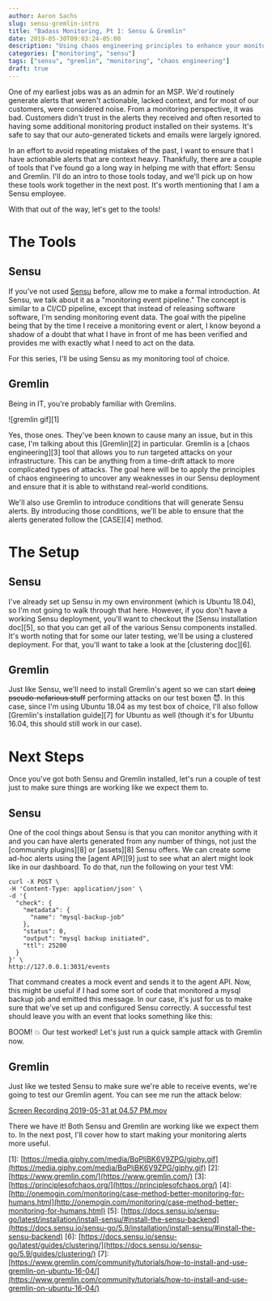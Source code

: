 ```yaml
---
author: Aaron Sachs
slug: sensu-gremlin-intro
title: "Badass Monitoring, Pt 1: Sensu & Gremlin"
date: 2019-05-30T09:03:24-05:00
description: "Using chaos engineering principles to enhance your monitoring tools"
categories: ["monitoring", "sensu"]
tags: ["sensu", "gremlin", "monitoring", "chaos engineering"]
draft: true
---
```


One of my earliest jobs was as an admin for an MSP. We'd routinely generate alerts that weren't actionable, lacked context, and for most of our customers, were considered noise. From a monitoring perspective, it was bad. Customers didn't trust in the alerts they received and often resorted to having some additional monitoring product installed on their systems. It's safe to say that our auto-generated tickets and emails were largely ignored.

In an effort to avoid repeating mistakes of the past, I want to ensure that I have actionable alerts that are context heavy. Thankfully, there are a couple of tools that I've found go a long way in helping me with that effort: Sensu and Gremlin. I'll do an intro to those tools today, and we'll pick up on how these tools work together in the next post. It's worth mentioning that I am a Sensu employee.

With that out of the way, let's get to the tools!

# **The Tools**

## **Sensu**

If you've not used [Sensu](https://sensu.io) before, allow me to make a formal introduction. At Sensu, we talk about it as a "monitoring event pipeline." The concept is similar to a CI/CD pipeline, except that instead of releasing software software, I'm sending monitoring event data. The goal with the pipeline being that by the time I receive a monitoring event or alert, I know beyond a shadow of a doubt that what I have in front of me has been verified and provides me with exactly what I need to act on the data.

For this series, I'll be using Sensu as my monitoring tool of choice.

## **Gremlin**

Being in IT, you're probably familiar with Gremlins.

![gremlin gif][1]

Yes, those ones. They've been known to cause many an issue, but in this case, I'm talking about this [Gremlin][2] in particular. Gremlin is a [chaos engineering][3] tool that allows you to run targeted attacks on your infrastructure. This can be anything from a time-drift attack to more complicated types of attacks. The goal here will be to apply the principles of chaos engineering to uncover any weaknesses in our Sensu deployment and ensure that it is able to withstand real-world conditions.

We'll also use Gremlin to introduce conditions that will generate Sensu alerts. By introducing those conditions, we'll be able to ensure that the alerts generated follow the [CASE][4] method. 

# **The Setup**

## **Sensu**

I've already set up Sensu in my own environment (which is Ubuntu 18.04), so I'm not going to walk through that here. However, if you don't have a working Sensu deployment, you'll want to checkout the [Sensu installation doc][5], so that you can get all of the various Sensu components installed. It's worth noting that for some our later testing, we'll be using a clustered deployment. For that, you'll want to take a look at the [clustering doc][6].

## **Gremlin**

Just like Sensu, we'll need to install Gremlin's agent so we can start ~~doing pseudo-nefarious stuff~~ performing attacks on our test boxen 😈. In this case, since I'm using Ubuntu 18.04 as my test box of choice, I'll also follow [Gremlin's installation guide][7] for Ubuntu as well (though it's for Ubuntu 16.04, this should still work in our case). 

# Next Steps

Once you've got both Sensu and Gremlin installed, let's run a couple of test just to make sure things are working like we expect them to. 

## Sensu

One of the cool things about Sensu is that you can monitor anything with it and you can have alerts generated from any number of things, not just the [community plugins][8] or [assets][8] Sensu offers. We can create some ad-hoc alerts using the [agent API][9] just to see what an alert might look like in our dashboard. To do that, run the following on your test VM:

    curl -X POST \
    -H 'Content-Type: application/json' \
    -d '{
      "check": {
        "metadata": {
          "name": "mysql-backup-job"
        },
        "status": 0,
        "output": "mysql backup initiated",
        "ttl": 25200
      }
    }' \
    http://127.0.0.1:3031/events

That command creates a mock event and sends it to the agent API. Now, this might be useful if I had some sort of code that monitored a mysql backup job and emitted this message. In our case, it's just for us to make sure that we've set up and configured Sensu correctly. A successful test should leave you with an event that looks something like this:

BOOM! 💥 Our test worked! Let's just run a quick sample attack with Gremlin now.

## Gremlin

Just like we tested Sensu to make sure we're able to receive events, we're going to test our Gremlin agent. You can see me run the attack below:

<div nobranding notitle class="cloudapp-embed" data-slug="eae39a428ba8"><a href="[http://share.sachshaus.net/eae39a428ba8](http://share.sachshaus.net/eae39a428ba8)">Screen Recording 2019-05-31 at 04.57 PM.mov</a><script async src="[https://embed.cl.ly/embedded.gz.js](https://embed.cl.ly/embedded.gz.js)" charset="utf-8"></script></div>

There we have it! Both Sensu and Gremlin are working like we expect them to. In the next post, I'll cover how to start making your monitoring alerts more useful.

*<!--LINKS-->*
[1]: [https://media.giphy.com/media/BqPljBK6V9ZPG/giphy.gif](https://media.giphy.com/media/BqPljBK6V9ZPG/giphy.gif)
[2]: [https://www.gremlin.com/](https://www.gremlin.com/)
[3]: [https://principlesofchaos.org/](https://principlesofchaos.org/)
[4]: [http://onemogin.com/monitoring/case-method-better-monitoring-for-humans.html](http://onemogin.com/monitoring/case-method-better-monitoring-for-humans.html)
[5]: [https://docs.sensu.io/sensu-go/latest/installation/install-sensu/#install-the-sensu-backend](https://docs.sensu.io/sensu-go/5.9/installation/install-sensu/#install-the-sensu-backend)
[6]: [https://docs.sensu.io/sensu-go/latest/guides/clustering/](https://docs.sensu.io/sensu-go/5.9/guides/clustering/)
[7]: [https://www.gremlin.com/community/tutorials/how-to-install-and-use-gremlin-on-ubuntu-16-04/](https://www.gremlin.com/community/tutorials/how-to-install-and-use-gremlin-on-ubuntu-16-04/)